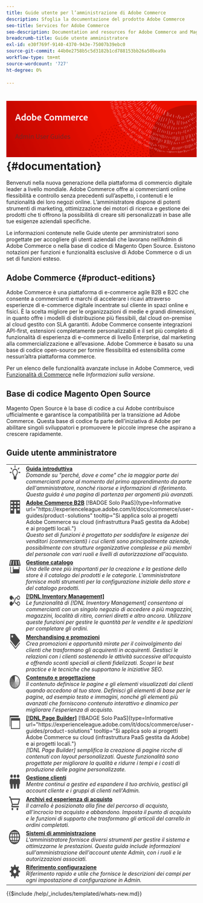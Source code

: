 ```yaml
---
title: Guide utente per l’amministrazione di Adobe Commerce
description: Sfoglia la documentazione del prodotto Adobe Commerce
seo-title: Services for Adobe Commerce
seo-description: Documentation and resources for Adobe Commerce and Magento Open Source users working in the Admin.
breadcrumb-title: Guide utente amministratore
exl-id: e30f769f-9140-4370-943e-75007b39ebc0
source-git-commit: 44b0e2758b5c5d3182b1cd788153bb26a50bea9a
workflow-type: tm+mt
source-wordcount: '727'
ht-degree: 0%

---
```


# &#x200B;<!-- use banner as heading -->![Documentazione dell&#39;amministratore](./assets/banner-user-home.png) {#documentation}

Benvenuti nella nuova generazione della piattaforma di commercio digitale leader a livello mondiale. Adobe Commerce offre ai commercianti online flessibilità e controllo senza precedenti sull’aspetto, i contenuti e le funzionalità dei loro negozi online. L’amministratore dispone di potenti strumenti di marketing, ottimizzazione dei motori di ricerca e gestione dei prodotti che ti offrono la possibilità di creare siti personalizzati in base alle tue esigenze aziendali specifiche.

Le informazioni contenute nelle Guide utente per amministratori sono progettate per accogliere gli utenti aziendali che lavorano nell’Admin di Adobe Commerce o nella base di codice di Magento Open Source. Esistono notazioni per funzioni e funzionalità esclusive di Adobe Commerce o di un set di funzioni esteso.

## Adobe Commerce {#product-editions}

Adobe Commerce è una piattaforma di e-commerce agile B2B e B2C che consente a commercianti e marchi di accelerare i ricavi attraverso esperienze di e-commerce digitale incentrate sul cliente in spazi online e fisici. È la scelta migliore per le organizzazioni di medie e grandi dimensioni, in quanto offre i modelli di distribuzione più flessibili, dal cloud on-premise al cloud gestito con SLA garantiti. Adobe Commerce consente integrazioni API-first, estensioni completamente personalizzabili e il set più completo di funzionalità di esperienza di e-commerce di livello Enterprise, dal marketing alla commercializzazione e all’evasione. Adobe Commerce è basato su una base di codice open-source per fornire flessibilità ed estensibilità come nessun’altra piattaforma commerce.

Per un elenco delle funzionalità avanzate incluse in Adobe Commerce, vedi [Funzionalità di Commerce](https://experienceleague.adobe.com/docs/commerce-operations/release/features.html?lang=it) nelle _Informazioni sulla versione_.

## Base di codice Magento Open Source

Magento Open Source è la base di codice a cui Adobe contribuisce ufficialmente e garantisce la compatibilità per la transizione ad Adobe Commerce. Questa base di codice fa parte dell’iniziativa di Adobe per abilitare singoli sviluppatori e promuovere le piccole imprese che aspirano a crescere rapidamente.

## Guide utente amministratore

<table>
<tr>
   <td valign="top" width="60px">
       <img alt="Guida introduttiva" src="./assets/icon-lightbulb.svg" width="40" height="40" /></td>
   <td valign="top">
   <a href="https://experienceleague.adobe.com/docs/commerce-admin/start/guide-overview.html?lang=it"><strong>Guida introduttiva</strong></a>
    <div>
    <em>Domande su "perché, dove e come" che la maggior parte dei commercianti pone al momento del primo apprendimento da parte dell'amministratore, nonché risorse e informazioni di riferimento. Questa guida è una pagina di partenza per argomenti più avanzati.</em>
    <br> </div>
  </td>
  </tr>
<tr>
  <td valign="top">
      <img alt="Adobe Commerce B2B" src="./assets/icon-building.svg" width="40" height="40"/></td>
   <td valign="top"><a href="https://experienceleague.adobe.com/docs/commerce-admin/b2b/guide-overview.html?lang=it"><strong>Adobe Commerce B2B</strong></a> [!BADGE Solo PaaS]{type=Informative url="https://experienceleague.adobe.com/it/docs/commerce/user-guides/product-solutions" tooltip="Si applica solo ai progetti Adobe Commerce su cloud (infrastruttura PaaS gestita da Adobe) e ai progetti locali."}
    <div><em>Questo set di funzioni è progettato per soddisfare le esigenze dei venditori (commercianti) i cui clienti sono principalmente aziende, possibilmente con strutture organizzative complesse e più membri del personale con vari ruoli e livelli di autorizzazione all'acquisto.</em>
    <br></div>
  </td>
</tr>
<tr>
  <td valign="top">
    <img alt="Gestione catalogo" src="./assets/icon-shop.svg" width="40" height="40"/></td>
   <td valign="top"><a href="https://experienceleague.adobe.com/docs/commerce-admin/catalog/guide-overview.html?lang=it"><strong>Gestione catalogo</strong></a>
    <div><em>Una delle aree più importanti per la creazione e la gestione dello store è il catalogo dei prodotti e le categorie. L'amministratore fornisce molti strumenti per la configurazione iniziale dello store e del catalogo prodotti.</em>
    <br></div>
  </td>
    </tr>
<tr>
    <td valign="top">
       <img alt="Inventory management" src="./assets/icon-transfer.svg" width="40" height="40"/></td>
   <td valign="top"><a href="https://experienceleague.adobe.com/docs/commerce-admin/inventory/guide-overview.html?lang=it"> <strong>[!DNL Inventory Management]</strong></a>
    <div><em>Le funzionalità di [!DNL Inventory Management] consentono ai commercianti con un singolo negozio di accedere a più magazzini, magazzini, località di ritiro, corrieri diretti e altro ancora. Utilizzare queste funzioni per gestire le quantità per le vendite e le spedizioni per completare gli ordini. </em></div>
  </td>
</tr>
<tr>
    <td valign="top">
       <img alt="Merchandising e promozioni" src="./assets/icon-labels.svg" width="40" height="40"/></td>
   <td valign="top"><a href="https://experienceleague.adobe.com/docs/commerce-admin/marketing/guide-overview.html?lang=it"> <strong>Merchandising e promozioni</strong></a>
    <div><em>Crea promozioni e opportunità mirate per il coinvolgimento dei clienti che trasformano gli acquirenti in acquirenti. Gestisci le relazioni con i clienti sostenendo le attività successive all’acquisto e offrendo sconti speciali ai clienti fidelizzati. Scopri le best practice e le tecniche che supportano le iniziative SEO.</em></div>
  </td>
</tr>
<tr>
    <td valign="top">
       <img alt="Contenuto e progettazione" src="./assets/icon-color-wheel.svg" width="40" height="40"/></td>
   <td valign="top"><a href="https://experienceleague.adobe.com/docs/commerce-admin/content-design/guide-overview.html?lang=it"> <strong>Contenuto e progettazione</strong></a>
    <div><em>Il contenuto definisce le pagine e gli elementi visualizzati dai clienti quando accedono al tuo store. Definisci gli elementi di base per le pagine, ad esempio testo e immagini, nonché gli elementi più avanzati che forniscono contenuto interattivo e dinamico per migliorare l'esperienza di acquisto.</em></div>
  </td>
</tr>
<tr>
    <td valign="top">
       <img alt="Page Builder" src="./assets/icon-web-pages.svg" width="40" height="40"/></td>
   <td valign="top"><a href="https://experienceleague.adobe.com/docs/commerce-admin/page-builder/guide-overview.html?lang=it"> <strong>[!DNL Page Builder]</strong></a> [!BADGE Solo PaaS]{type=Informative url="https://experienceleague.adobe.com/it/docs/commerce/user-guides/product-solutions" tooltip="Si applica solo ai progetti Adobe Commerce su cloud (infrastruttura PaaS gestita da Adobe) e ai progetti locali."}
    <div><em>[!DNL Page Builder] semplifica la creazione di pagine ricche di contenuti con layout personalizzati. Queste funzionalità sono progettate per migliorare la qualità e ridurre i tempi e i costi di produzione delle pagine personalizzate.</em></div>
  </td>
</tr>
<tr>
    <td valign="top">
       <img alt="Gestione clienti" src="./assets/icon-demographic.svg" width="40" height="40"/></td>
   <td valign="top"><a href="https://experienceleague.adobe.com/docs/commerce-admin/customers/guide-overview.html?lang=it"> <strong>Gestione clienti</strong></a>
    <div><em>Mentre continui a gestire ed espandere il tuo archivio, gestisci gli account cliente e i gruppi di clienti nell'Admin.</em></div>
  </td>
</tr>
<tr>
    <td valign="top">
       <img alt="Negozi ed esperienza di acquisto" src="./assets/icon-shopping-cart.svg" width="40" height="40"/></td>
   <td valign="top"><a href="https://experienceleague.adobe.com/docs/commerce-admin/stores-sales/guide-overview.html?lang=it"> <strong>Archivi ed esperienza di acquisto</strong></a>
    <div><em>Il carrello è posizionato alla fine del percorso di acquisto, all'incrocio tra acquisto e abbandono. Imposta il punto di acquisto e le funzioni di supporto che trasformano gli articoli del carrello in ordini completati.</em></div>
  </td>
</tr>
<tr>
    <td valign="top">
       <img alt="Sistemi di amministrazione" src="./assets/icon-globe-grid.svg" width="40" height="40"/></td>
   <td valign="top"><a href="https://experienceleague.adobe.com/docs/commerce-admin/systems/guide-overview.html?lang=it"> <strong>Sistemi di amministrazione</strong></a>
    <div><em>L'amministratore fornisce diversi strumenti per gestire il sistema e ottimizzarne le prestazioni. Questa guida include informazioni sull'amministrazione dell'account utente Admin, con i ruoli e le autorizzazioni associati.</em></div>
  </td>
</tr>
<tr>
    <td valign="top">
       <img alt="Riferimento configurazione" src="./assets/icon-settings.svg" width="40" height="40"/></td>
   <td valign="top"><a href="https://experienceleague.adobe.com/docs/commerce-admin/config/guide-overview.html?lang=it"> <strong>Riferimento configurazione</strong></a>
    <div><em>Riferimento rapido e utile che fornisce le descrizioni dei campi per ogni impostazione di configurazione in Admin.</em></div>
  </td>
</tr>
</table>

{{$include /help/_includes/templated/whats-new.md}}

<!-- Last updated from includes: 2025-09-03 15:52:22 -->

